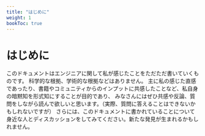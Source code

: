 ```yaml
---
title: "はじめに"
weight: 1
bookToc: true
---
```


# はじめに

このドキュメントはエンジニアに関して私が感じたことをただただ書いていくものです。
科学的な根拠、学術的な根拠などはありません。
主に私の感じた直感であったり、書籍やコミュニティからのインプットに共感したことなど、私自身の暗黙知を形式知にすることが目的であり、
みなさんにはぜひ共感や反論、質問をしながら読んで欲しいと思います。（実際、質問に答えることはできないかもしれないですが）
さらには、このドキュメントに書かれていることについて身近な人とディスカッションをしてみてください。新たな発見が生まれるかもしれません。
